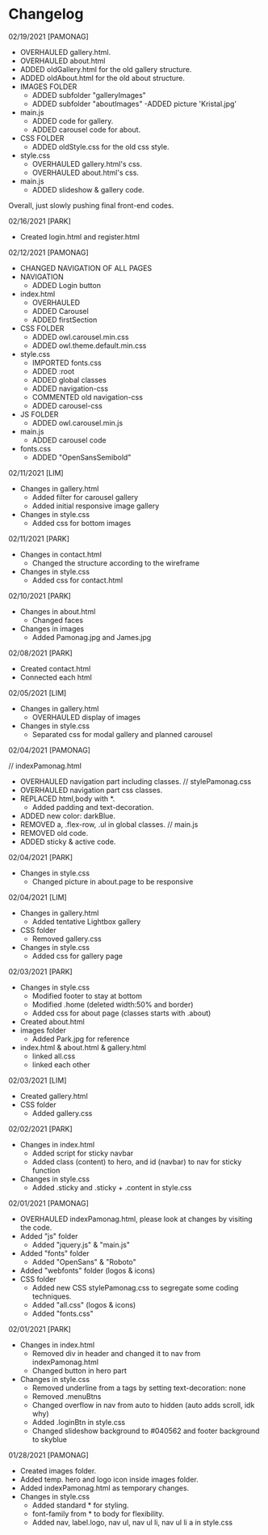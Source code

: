 # Changelog

02/19/2021 [PAMONAG]

- OVERHAULED gallery.html.
- OVERHAULED about.html
- ADDED oldGallery.html for the old gallery structure.
- ADDED oldAbout.html for the old about structure.
- IMAGES FOLDER
  - ADDED subfolder "galleryImages"
  - ADDED subfolder "aboutImages"
    -ADDED picture 'Kristal.jpg'
- main.js
  - ADDED code for gallery.
  - ADDED carousel code for about.
- CSS FOLDER
  - ADDED oldStyle.css for the old css style.
- style.css
  - OVERHAULED gallery.html's css.
  - OVERHAULED about.html's css.
- main.js
  - ADDED slideshow & gallery code.

Overall, just slowly pushing final front-end codes.

02/16/2021 [PARK]

- Created login.html and register.html

02/12/2021 [PAMONAG]

- CHANGED NAVIGATION OF ALL PAGES
- NAVIGATION
  - ADDED Login button
- index.html
  - OVERHAULED
  - ADDED Carousel
  - ADDED firstSection
- CSS FOLDER
  - ADDED owl.carousel.min.css
  - ADDED owl.theme.default.min.css
- style.css
  - IMPORTED fonts.css
  - ADDED :root
  - ADDED global classes
  - ADDED navigation-css
  - COMMENTED old navigation-css
  - ADDED carousel-css
- JS FOLDER
  - ADDED owl.carousel.min.js
- main.js
  - ADDED carousel code
- fonts.css
  - ADDED "OpenSansSemibold"

02/11/2021 [LIM]

- Changes in gallery.html
  - Added filter for carousel gallery
  - Added initial responsive image gallery
- Changes in style.css
  - Added css for bottom images

02/11/2021 [PARK]

- Changes in contact.html
  - Changed the structure according to the wireframe
- Changes in style.css
  - Added css for contact.html

02/10/2021 [PARK]

- Changes in about.html
  - Changed faces
- Changes in images
  - Added Pamonag.jpg and James.jpg

02/08/2021 [PARK]

- Created contact.html
- Connected each html

02/05/2021 [LIM]

- Changes in gallery.html
  - OVERHAULED display of images
- Changes in style.css
  - Separated css for modal gallery and planned carousel

02/04/2021 [PAMONAG]

// indexPamonag.html

- OVERHAULED navigation part including classes.
  // stylePamonag.css
- OVERHAULED navigation part css classes.
- REPLACED html,body with \*.
  - Added padding and text-decoration.
- ADDED new color: darkBlue.
- REMOVED a, .flex-row, .ul in global classes.
  // main.js
- REMOVED old code.
- ADDED sticky & active code.

02/04/2021 [PARK]

- Changes in style.css
  - Changed picture in about.page to be responsive

02/04/2021 [LIM]

- Changes in gallery.html
  - Added tentative Lightbox gallery
- CSS folder
  - Removed gallery.css
- Changes in style.css
  - Added css for gallery page

02/03/2021 [PARK]

- Changes in style.css
  - Modified footer to stay at bottom
  - Modified .home (deleted width:50% and border)
  - Added css for about page (classes starts with .about)
- Created about.html
- images folder
  - Added Park.jpg for reference
- index.html & about.html & gallery.html
  - linked all.css
  - linked each other

02/03/2021 [LIM]

- Created gallery.html
- CSS folder
  - Added gallery.css

02/02/2021 [PARK]

- Changes in index.html
  - Added script for sticky navbar
  - Added class (content) to hero, and id (navbar) to nav for sticky function
- Changes in style.css
  - Added .sticky and .sticky + .content in style.css

02/01/2021 [PAMONAG]

- OVERHAULED indexPamonag.html, please look at changes by visiting the code.
- Added "js" folder
  - Added "jquery.js" & "main.js"
- Added "fonts" folder
  - Added "OpenSans" & "Roboto"
- Added "webfonts" folder (logos & icons)
- CSS folder
  - Added new CSS stylePamonag.css to segregate some coding techniques.
  - Added "all.css" (logos & icons)
  - Added "fonts.css"

02/01/2021 [PARK]

- Changes in index.html
  - Removed div in header and changed it to nav from indexPamonag.html
  - Changed button in hero part
- Changes in style.css
  - Removed underline from a tags by setting text-decoration: none
  - Removed .menuBtns
  - Changed overflow in nav from auto to hidden (auto adds scroll, idk why)
  - Added .loginBtn in style.css
  - Changed slideshow background to #040562 and footer background to skyblue

01/28/2021 [PAMONAG]

- Created images folder.
- Added temp. hero and logo icon inside images folder.
- Added indexPamonag.html as temporary changes.
- Changes in style.css
  - Added standard \* for styling.
  - font-family from \* to body for flexibility.
  - Added nav, label.logo, nav ul, nav ul li, nav ul li a in style.css
